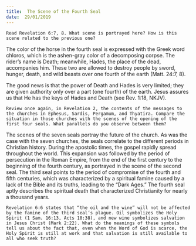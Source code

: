 ```yaml
---
title:  The Scene of the Fourth Seal
date:  29/01/2019
---
```


`Read Revelation 6:7, 8. What scene is portrayed here? How is this scene related to the previous one?`

The color of the horse in the fourth seal is expressed with the Greek word chloros, which is the ashen-gray color of a decomposing corpse. The rider’s name is Death; meanwhile, Hades, the place of the dead, accompanies him. These two are allowed to destroy people by sword, hunger, death, and wild beasts over one fourth of the earth (Matt. 24:7, 8).

The good news is that the power of Death and Hades is very limited; they are given authority only over a part (one fourth) of the earth. Jesus assures us that He has the keys of Hades and Death (see Rev. 1:18, NKJV).

`Review once again, in Revelation 2, the contents of the messages to the churches in Ephesus, Sardis, Pergamum, and Thyatira. Compare the situation in those churches with the scenes of the opening of the first four seals. What parallels do you observe between them?`

The scenes of the seven seals portray the future of the church. As was the case with the seven churches, the seals correlate to the different periods in Christian history. During the apostolic times, the gospel rapidly spread throughout the world. This expansion was followed by the period of persecution in the Roman Empire, from the end of the first century to the beginning of the fourth century, as portrayed in the scene of the second seal. The third seal points to the period of compromise of the fourth and fifth centuries, which was characterized by a spiritual famine caused by a lack of the Bible and its truths, leading to the “Dark Ages.” The fourth seal aptly describes the spiritual death that characterized Christianity for nearly a thousand years.

`Revelation 6:6 states that “the oil and the wine” will not be affected by the famine of the third seal’s plague. Oil symbolizes the Holy Spirit (1 Sam. 16:13, Acts 10:38), and new wine symbolizes salvation in Jesus Christ (Mark 2:22). What do the meanings of these symbols tell us about the fact that, even when the Word of God is scarce, the Holy Spirit is still at work and that salvation is still available to all who seek truth?`